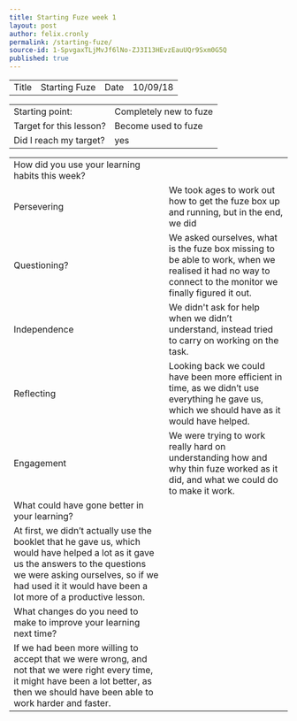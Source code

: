 ```yaml
---
title: Starting Fuze week 1
layout: post
author: felix.cronly
permalink: /starting-fuze/
source-id: 1-SpvgaxTLjMvJf6lNo-ZJ3I13HEvzEauUQr9Sxm0G5Q
published: true
---
```

<table>
  <tr>
    <td>Title</td>
    <td>Starting Fuze</td>
    <td>Date</td>
    <td>10/09/18</td>
  </tr>
</table>


<table>
  <tr>
    <td>Starting point:</td>
    <td>Completely new to fuze</td>
  </tr>
  <tr>
    <td>Target for this lesson?</td>
    <td>Become used to fuze</td>
  </tr>
  <tr>
    <td>Did I reach my target? </td>
    <td>yes</td>
  </tr>
</table>


<table>
  <tr>
    <td>How did you use your learning habits this week?</td>
    <td></td>
  </tr>
  <tr>
    <td>Persevering</td>
    <td>We took ages to work out how to get the fuze box up and running, but in the end, we did</td>
  </tr>
  <tr>
    <td>Questioning?</td>
    <td>We asked ourselves, what is the fuze box missing to be able to work, when we realised it had no way to connect to the monitor we finally figured it out.</td>
  </tr>
  <tr>
    <td>Independence</td>
    <td>We didn't ask for help when we didn’t understand, instead tried to carry on working on the task.</td>
  </tr>
  <tr>
    <td>Reflecting</td>
    <td>Looking back we could have been more efficient in time, as we didn’t use everything he gave us, which we should have as it would have helped.</td>
  </tr>
  <tr>
    <td>Engagement</td>
    <td>We were trying to work really hard on understanding how and why thin fuze worked as it did, and what we could do to make it work.</td>
  </tr>
  <tr>
    <td>What could have gone better in your learning?</td>
    <td></td>
  </tr>
  <tr>
    <td>At first, we didn’t actually use the booklet that he gave us, which would have helped a lot as it gave us the answers to the questions we were asking ourselves, so if we had used it it would have been a lot more of a productive lesson.</td>
    <td></td>
  </tr>
  <tr>
    <td>What changes do you need to make to improve your learning next time?</td>
    <td></td>
  </tr>
  <tr>
    <td>If we had been more willing to accept that we were wrong, and not that we were right every time, it might have been a lot better, as then we should have been able to work harder and faster.</td>
    <td></td>
  </tr>
</table>


